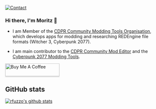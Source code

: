 [![Contact](https://img.shields.io/badge/Contact-&#128231;-blue.svg)](mailto:r.fuzzo@gmail.com)

### Hi there, I'm Moritz 👋

* I am Member of the [CDPR Community Modding Tools Organisation](https://github.com/WolvenKit), which develops apps for modding and researching REDEngine file formats (Witcher 3, Cyberpunk 2077).

* I am main contributor to the [CDPR Community Mod Editor](https://github.com/WolvenKit/Wolven-kit) and the [Cyberpunk 2077 Modding Tools](https://github.com/WolvenKit/CP77Tools). 

<a href="https://www.buymeacoffee.com/rfuzzo" target="_blank"><img src="https://www.buymeacoffee.com/assets/img/custom_images/orange_img.png" alt="Buy Me A Coffee" style="height: 41px !important;width: 174px !important;box-shadow: 0px 3px 2px 0px rgba(190, 190, 190, 0.5) !important;-webkit-box-shadow: 0px 3px 2px 0px rgba(190, 190, 190, 0.5) !important;" ></a>

## GitHub stats

[![rfuzzo's github stats](https://github-readme-stats.vercel.app/api?username=rfuzzo)](https://github.com/anuraghazra/github-readme-stats)

